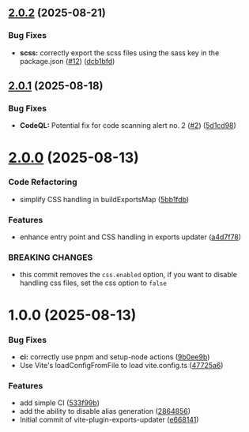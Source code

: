 ## [2.0.2](https://github.com/breningham/vite-plugin-exports-updater/compare/v2.0.1...v2.0.2) (2025-08-21)


### Bug Fixes

* **scss:** correctly export the scss files using the sass key in the package.json ([#12](https://github.com/breningham/vite-plugin-exports-updater/issues/12)) ([dcb1bfd](https://github.com/breningham/vite-plugin-exports-updater/commit/dcb1bfdacf2c155ab0962a247e73baca340c0b7c))

## [2.0.1](https://github.com/breningham/vite-plugin-exports-updater/compare/v2.0.0...v2.0.1) (2025-08-18)


### Bug Fixes

* **CodeQL:** Potential fix for code scanning alert no. 2 ([#2](https://github.com/breningham/vite-plugin-exports-updater/issues/2)) ([5d1cd98](https://github.com/breningham/vite-plugin-exports-updater/commit/5d1cd982b2f8c83e1b090f6d26d2839616b82481))

# [2.0.0](https://github.com/breningham/vite-plugin-exports-updater/compare/v1.2.0...v2.0.0) (2025-08-13)


### Code Refactoring

* simplify CSS handling in buildExportsMap ([5bb1fdb](https://github.com/breningham/vite-plugin-exports-updater/commit/5bb1fdb345cbf9171bf857e878562b161644ac83))


### Features

* enhance entry point and CSS handling in exports updater ([a4d7f78](https://github.com/breningham/vite-plugin-exports-updater/commit/a4d7f788f8cd69c34e8731297e7cd22291716316))


### BREAKING CHANGES

* this commit removes the `css.enabled` option, if you want to disable handling css files, set the css option to `false`

# 1.0.0 (2025-08-13)


### Bug Fixes

* **ci:** correctly use pnpm and setup-node actions ([9b0ee9b](https://github.com/breningham/vite-plugin-exports-updater/commit/9b0ee9be14c3c083103c26c2c0b7f9f8bbfdd687))
* Use Vite's loadConfigFromFile to load vite.config.ts ([47725a6](https://github.com/breningham/vite-plugin-exports-updater/commit/47725a695b4bc73c64f911a876f29fc4af0fbf33))


### Features

* add simple CI ([533f99b](https://github.com/breningham/vite-plugin-exports-updater/commit/533f99befcd043f06d40e1ed90ed0c7a0cab22b4))
* add the ability to disable alias generation ([2864856](https://github.com/breningham/vite-plugin-exports-updater/commit/2864856ab948479914833696f208a193b5555aa7))
* Initial commit of vite-plugin-exports-updater ([e668141](https://github.com/breningham/vite-plugin-exports-updater/commit/e6681410253719b01a3f3655b0bc94ad2ce80f02))
